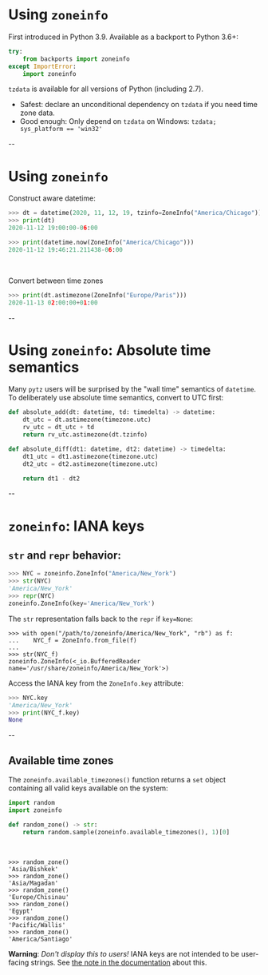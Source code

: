 # Using `zoneinfo`

First introduced in Python 3.9. Available as a backport to Python 3.6+:

```python
try:
    from backports import zoneinfo
except ImportError:
    import zoneinfo
```

`tzdata` is available for all versions of Python (including 2.7).

  - Safest: declare an unconditional dependency on `tzdata` if you need time zone data.
  - Good enough: Only depend on `tzdata` on Windows: `tzdata; sys_platform == 'win32'`

--

# Using `zoneinfo`

Construct aware datetime:

```python
>>> dt = datetime(2020, 11, 12, 19, tzinfo=ZoneInfo("America/Chicago"))
>>> print(dt)
2020-11-12 19:00:00-06:00

>>> print(datetime.now(ZoneInfo("America/Chicago")))
2020-11-12 19:46:21.211438-06:00
```

<br/>

Convert between time zones

```python
>>> print(dt.astimezone(ZoneInfo("Europe/Paris")))
2020-11-13 02:00:00+01:00
```

--

# Using `zoneinfo`: Absolute time semantics

Many `pytz` users will be surprised by the "wall time" semantics of `datetime`. To deliberately use absolute time semantics, convert to UTC first:

```python
def absolute_add(dt: datetime, td: timedelta) -> datetime:
    dt_utc = dt.astimezone(timezone.utc)
    rv_utc = dt_utc + td
    return rv_utc.astimezone(dt.tzinfo)

def absolute_diff(dt1: datetime, dt2: datetime) -> timedelta:
    dt1_utc = dt1.astimezone(timezone.utc)
    dt2_utc = dt2.astimezone(timezone.utc)

    return dt1 - dt2
```

--

<!-- .slide: data-visibility="hidden" -->

# `zoneinfo`: IANA keys

## `str` and `repr` behavior:

```python
>>> NYC = zoneinfo.ZoneInfo("America/New_York")
>>> str(NYC)
'America/New_York'
>>> repr(NYC)
zoneinfo.ZoneInfo(key='America/New_York')
```

The `str` representation falls back to the `repr` if `key=None`:

```
>>> with open("/path/to/zoneinfo/America/New_York", "rb") as f:
...    NYC_f = ZoneInfo.from_file(f)
...
>>> str(NYC_f)
zoneinfo.ZoneInfo(<_io.BufferedReader name='/usr/share/zoneinfo/America/New_York'>)
```

Access the IANA key from the `ZoneInfo.key` attribute:

```python
>>> NYC.key
'America/New_York'
>>> print(NYC_f.key)
None
```

--

## Available time zones

The `zoneinfo.available_timezones()` function returns a `set` object containing all valid keys available on the system:

```python
import random
import zoneinfo

def random_zone() -> str:
    return random.sample(zoneinfo.available_timezones(), 1)[0]
```
<br/>

```
>>> random_zone()
'Asia/Bishkek'
>>> random_zone()
'Asia/Magadan'
>>> random_zone()
'Europe/Chisinau'
>>> random_zone()
'Egypt'
>>> random_zone()
'Pacific/Wallis'
>>> random_zone()
'America/Santiago'
```

**Warning**: *Don't display this to users!* IANA keys are not intended to be user-facing strings. See [the note in the documentation](https://docs.python.org/3.9/library/zoneinfo.html#zoneinfo.ZoneInfo.key) about this.
